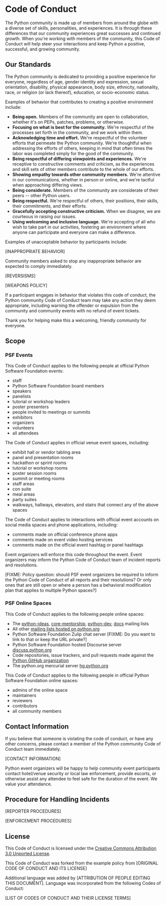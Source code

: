 # Code of Conduct

The Python community is made up of members from around the globe with a diverse set of skills, personalities, and experiences. It is through these differences that our community experiences great successes and continued growth. When you're working with members of the community, this Code of Conduct will help steer your interactions and keep Python a positive, successful, and growing community.

## Our Standards

The Python community is dedicated to providing a positive experience for everyone, regardless of age, gender identity and expression, sexual orientation, disability, physical appearance, body size, ethnicity, nationality, race, or religion (or lack thereof), education, or socio-economic status.

Examples of behavior that contributes to creating a positive environment include:

 * **Being open.** Members of the community are open to collaboration, whether it's on PEPs, patches, problems, or otherwise.
 * **Focusing on what is best for the community.** We're respectful of the processes set forth in the community, and we work within them.
 * **Acknowledging time and effort.** We're respectful of the volunteer efforts that permeate the Python community. We're thoughtful when addressing the efforts of others, keeping in mind that often times the labor was completed simply for the good of the community.
 * **Being respectful of differing viewpoints and experiences.** We're receptive to constructive comments and criticism, as the experiences and skill sets of other members contribute to the whole of our efforts.
 * **Showing empathy towards other community members.** We're attentive in our communications, whether in person or online, and we're tactful when approaching differing views.
 * **Being considerate.** Members of the community are considerate of their peers -- other Python users.
 * **Being respectful.** We're respectful of others, their positions, their skills, their commitments, and their efforts.
 * **Gracefully accepting constructive criticism.** When we disagree, we are courteous in raising our issues.
 * **Using welcoming and inclusive language.** We're accepting of all who wish to take part in our activities, fostering an environment where anyone can participate and everyone can make a difference.

Examples of unacceptable behavior by participants include:

[INAPPROPRIATE BEHAVIOR]

Community members asked to stop any inappropriate behavior are expected to comply immediately.

[REVERSISMS]

[WEAPONS POLICY]

If a participant engages in behavior that violates this code of conduct, the Python community Code of Conduct team may take any action they deem appropriate, including warning the offender or expulsion from the community and community events with no refund of event tickets.

Thank you for helping make this a welcoming, friendly community for everyone.

## Scope

### PSF Events

This Code of Conduct applies to the following people at official Python Software Foundation events:

 * staff
 * Python Software Foundation board members
 * speakers
 * panelists
 * tutorial or workshop leaders
 * poster presenters
 * people invited to meetings or summits
 * exhibitors
 * organizers
 * volunteers
 * all attendees

The Code of Conduct applies in official venue event spaces, including:

  * exhibit hall or vendor tabling area
  * panel and presentation rooms
  * hackathon or sprint rooms
  * tutorial or workshop rooms
  * poster session rooms
  * summit or meeting rooms
  * staff areas
  * con suite
  * meal areas
  * party suites
  * walkways, hallways, elevators, and stairs that connect any of the above spaces

The Code of Conduct applies to interactions with official event accounts on social media spaces and phone applications, including:

  * comments made on official conference phone apps
  * comments made on event video hosting services
  * comments made on the official event hashtag or panel hashtags

Event organizers will enforce this code throughout the event. Event organizers may inform the Python Code of Conduct team of incident reports and resolutions.

[FIXME: Policy question: should PSF event organizers be required to inform the Python Code of Conduct of all reports and their resolutions? Or only ones that are still open or where a person has a behavioral modification plan that applies to multiple Python spaces?]

### PSF Online Spaces

This Code of Conduct applies to the following people online spaces:

 * The [python-ideas](https://mail.python.org/mailman/listinfo/python-ideas), [core-mentorship](https://mail.python.org/mm3/mailman3/lists/core-mentorship.python.org/), [python-dev](https://mail.python.org/mailman/listinfo/python-dev), [docs](https://mail.python.org/mailman/listinfo/docs) mailing lists
 * All other [mailing lists hosted on python.org](https://mail.python.org/mailman/listinfo)
 * Python Software Foundation Zulip chat server [FIXME: Do you want to link to that or keep the URL private?]
 * Python Software Foundation hosted Discourse server [discuss.python.org](https://discuss.python.org/)
 * Code repositories, issue trackers, and pull requests made against the [Python GitHub organization](https://github.com/python/)
 * The python.org mercurial server [hg.python.org](https://hg.python.org/)

This Code of Conduct applies to the following people in official Python Software Foundation online spaces:

 * admins of the online space
 * maintainers
 * reviewers
 * contributors
 * all community members

## Contact Information

If you believe that someone is violating the code of conduct, or have any other concerns, please contact a member of the Python community Code of Conduct team immediately.

[CONTACT INFORMATION]

Python event organizers will be happy to help community event participants contact hotel/venue security or local law enforcement, provide escorts, or otherwise assist any attendee to feel safe for the duration of the event. We value your attendance.

## Procedure for Handling Incidents

[REPORTER PROCEDURES]

[ENFORCEMENT PROCEDURES] 

## License

This Code of Conduct is licensed under the [Creative Commons Attribution 3.0 Unported License](https://creativecommons.org/licenses/by/3.0/).

This Code of Conduct was forked from the example policy from [ORIGINAL CODE OF CONDUCT AND ITS LICENSE]

Additional language was added by [ATTRIBUTION OF PEOPLE EDITING THIS DOCUMENT]. Language was incorporated from the following Codes of Conduct:

[LIST OF CODES OF CONDUCT AND THEIR LICENSE TERMS]
